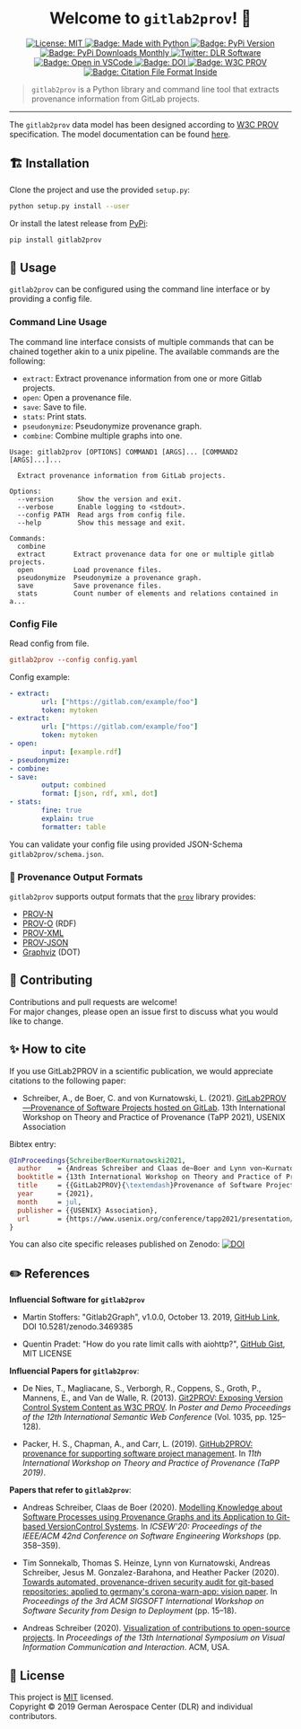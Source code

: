 <h1 align="center">Welcome to <code>gitlab2prov</code>! 👋</h1>
<p align="center">
  <a href="https://github.com/dlr-sc/gitlab2prov/blob/master/LICENSE">
    <img alt="License: MIT" src="https://img.shields.io/badge/license-MIT-yellow.svg" target="_blank" />
  </a>
  <a href="https://img.shields.io/badge/Made%20with-Python-1f425f.svg">
    <img src="https://img.shields.io/badge/Made%20with-Python-1f425f.svg" alt="Badge: Made with Python"/>
  </a>
  <a href="https://pypi.org/project/gitlab2prov/">
    <img src="https://img.shields.io/pypi/v/gitlab2prov" alt="Badge: PyPi Version">
  </a>
  <a href="https://pypistats.org/packages/gitlab2prov">
    <img src="https://img.shields.io/pypi/dm/gitlab2prov" alt="Badge: PyPi Downloads Monthly">
  </a>
  <a href="https://twitter.com/dlr_software">
    <img alt="Twitter: DLR Software" src="https://img.shields.io/twitter/follow/dlr_software.svg?style=social" target="_blank" />
  </a>
  <a href="https://open.vscode.dev/DLR-SC/gitlab2prov">
    <img alt="Badge: Open in VSCode" src="https://img.shields.io/static/v1?logo=visualstudiocode&label=&message=open%20in%20visual%20studio%20code&labelColor=2c2c32&color=007acc&logoColor=007acc" target="_blank" />
  </a>
  <a href="https://zenodo.org/badge/latestdoi/215042878">
    <img alt="Badge: DOI" src="https://zenodo.org/badge/215042878.svg" target="_blank" />
  </a>
  <a href="https://www.w3.org/TR/prov-overview/">
    <img alt="Badge: W3C PROV" src="https://img.shields.io/static/v1?logo=w3c&label=&message=PROV&labelColor=2c2c32&color=007acc&logoColor=007acc?logoWidth=200" target="_blank" />
  </a>
  <a href="https://citation-file-format.github.io/">
    <img alt="Badge: Citation File Format Inside" src="https://img.shields.io/badge/-citable%20software-green" target="_blank" />
  </a>
</p>


> `gitlab2prov` is a Python library and command line tool that extracts provenance information from GitLab projects.

---

The `gitlab2prov` data model has been designed according to [W3C PROV](https://www.w3.org/TR/prov-overview/) specification.
The model documentation can be found [here](https://github.com/DLR-SC/gitlab2prov/tree/master/docs).


## ️🏗️ ️Installation

Clone the project and use the provided `setup.py`:
```bash
python setup.py install --user
```

Or install the latest release from [PyPi](https://pypi.org/project/gitlab2prov/):
```bash
pip install gitlab2prov
```

## 🚀‍ Usage

`gitlab2prov` can be configured using the command line interface or by providing a config file.

###  Command Line Usage
The command line interface consists of multiple commands that can be chained together akin to a unix pipeline.
The available commands are the following:

* `extract`: Extract provenance information from one or more Gitlab projects.
* `open`: Open a provenance file.
* `save`: Save to file.
* `stats`: Print stats.
* `pseudonymize`: Pseudonymize provenance graph.
* `combine`: Combine multiple graphs into one.

```
Usage: gitlab2prov [OPTIONS] COMMAND1 [ARGS]... [COMMAND2 [ARGS]...]...

  Extract provenance information from GitLab projects.

Options:
  --version      Show the version and exit.
  --verbose      Enable logging to <stdout>.
  --config PATH  Read args from config file.
  --help         Show this message and exit.

Commands:
  combine
  extract       Extract provenance data for one or multiple gitlab projects.
  open          Load provenance files.
  pseudonymize  Pseudonymize a provenance graph.
  save          Save provenance files.
  stats         Count number of elements and relations contained in a...
```
### Config File
Read config from file.
```ini
gitlab2prov --config config.yaml
```
Config example:
```yaml
- extract:
        url: ["https://gitlab.com/example/foo"]
        token: mytoken
- extract:
        url: ["https://gitlab.com/example/foo"]
        token: mytoken
- open:
        input: [example.rdf]
- pseudonymize:
- combine:
- save:
        output: combined
        format: [json, rdf, xml, dot]
- stats:
        fine: true
        explain: true
        formatter: table
```
You can validate your config file using provided JSON-Schema `gitlab2prov/schema.json`.

### 🎨 Provenance Output Formats

`gitlab2prov` supports output formats that the [`prov`](https://github.com/trungdong/prov) library provides:
* [PROV-N](http://www.w3.org/TR/prov-n/)
* [PROV-O](http://www.w3.org/TR/prov-o/) (RDF)
* [PROV-XML](http://www.w3.org/TR/prov-xml/)
* [PROV-JSON](http://www.w3.org/Submission/prov-json/)
* [Graphviz](https://graphviz.org/) (DOT)

## 🤝 Contributing

Contributions and pull requests are welcome!  
For major changes, please open an issue first to discuss what you would like to change.

## ✨ How to cite

If you use GitLab2PROV in a scientific publication, we would appreciate citations to the following paper:

* Schreiber, A., de Boer, C. and von Kurnatowski, L. (2021). [GitLab2PROV—Provenance of Software Projects hosted on GitLab](https://www.usenix.org/conference/tapp2021/presentation/schreiber). 13th International Workshop on Theory and Practice of Provenance (TaPP 2021), USENIX Association

Bibtex entry:

```BibTeX
@InProceedings{SchreiberBoerKurnatowski2021,
  author    = {Andreas Schreiber and Claas de~Boer and Lynn von~Kurnatowski},
  booktitle = {13th International Workshop on Theory and Practice of Provenance (TaPP 2021)},
  title     = {{GitLab2PROV}{\textemdash}Provenance of Software Projects hosted on GitLab},
  year      = {2021},
  month     = jul,
  publisher = {{USENIX} Association},
  url       = {https://www.usenix.org/conference/tapp2021/presentation/schreiber},
}
```

You can also cite specific releases published on Zenodo: [![DOI](https://zenodo.org/badge/215042878.svg)](https://zenodo.org/badge/latestdoi/215042878)

## ✏️ References

**Influencial Software for `gitlab2prov`**
* Martin Stoffers: "Gitlab2Graph", v1.0.0, October 13. 2019, [GitHub Link](https://github.com/DLR-SC/Gitlab2Graph), DOI 10.5281/zenodo.3469385

* Quentin Pradet: "How do you rate limit calls with aiohttp?", [GitHub Gist](https://gist.github.com/pquentin/5d8f5408cdad73e589d85ba509091741), MIT LICENSE

**Influencial Papers for `gitlab2prov`**:

* De Nies, T., Magliacane, S., Verborgh, R., Coppens, S., Groth, P., Mannens, E., and Van de Walle, R. (2013). [Git2PROV: Exposing Version Control System Content as W3C PROV](https://dl.acm.org/doi/abs/10.5555/2874399.2874431). In *Poster and Demo Proceedings of the 12th International Semantic Web Conference* (Vol. 1035, pp. 125–128).

* Packer, H. S., Chapman, A., and Carr, L. (2019). [GitHub2PROV: provenance for supporting software project management](https://dl.acm.org/doi/10.5555/3359032.3359039). In *11th International Workshop on Theory and Practice of Provenance (TaPP 2019)*.

**Papers that refer to `gitlab2prov`**:

* Andreas Schreiber, Claas de Boer (2020). [Modelling Knowledge about Software Processes using Provenance Graphs and its Application to Git-based VersionControl Systems](https://dl.acm.org/doi/10.1145/3387940.3392220). In *ICSEW'20: Proceedings of the IEEE/ACM 42nd Conference on Software Engineering Workshops* (pp. 358–359).

* Tim Sonnekalb, Thomas S. Heinze, Lynn von Kurnatowski, Andreas Schreiber, Jesus M. Gonzalez-Barahona, and Heather Packer (2020). [Towards automated, provenance-driven security audit for git-based repositories: applied to germany's corona-warn-app: vision paper](https://doi.org/10.1145/3416507.3423190). In *Proceedings of the 3rd ACM SIGSOFT International Workshop on Software Security from Design to Deployment* (pp. 15–18).

* Andreas Schreiber (2020). [Visualization of contributions to open-source projects](https://doi.org/10.1145/3430036.3430057). In *Proceedings of the 13th International Symposium on Visual Information Communication and Interaction*. ACM, USA.

## 📝 License
This project is [MIT](https://github.com/dlr-sc/gitlab2prov/blob/master/LICENSE) licensed.  
 Copyright © 2019 German Aerospace Center (DLR) and individual contributors.